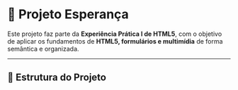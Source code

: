 # 🌱 Projeto Esperança

Este projeto faz parte da **Experiência Prática I de HTML5**, com o objetivo de aplicar os fundamentos de **HTML5, formulários e multimídia** de forma semântica e organizada.

---

## 🧩 Estrutura do Projeto

